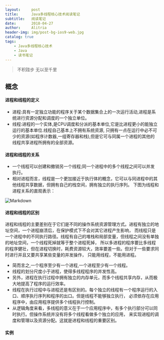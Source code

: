 ```yaml
---
layout:     post
title:      Java多线程核心技术阅读笔记
subtitle:   阅读笔记
date:       2018-04-27
author:     Alitria
header-img: img/post-bg-ios9-web.jpg
catalog: true
tags:
    - Java多线程核心技术
    - Java
    - 读书笔记
---
```

> 不积跬步 无以至千里

## 概念

#### 进程和线程的定义
- 进程:具有一定独立功能的程序关于某个数据集合上的一次运行活动,进程是系统进行资源分配和调度的一个独立单位。
- 线程:进程的一个实体,是CPU调度和分派的基本单位,它是比进程更小的能独立运行的基本单位.线程自己基本上不拥有系统资源,
只拥有一点在运行中必不可少的资源(如程序计数器,一组寄存器和栈),但是它可与同属一个进程的其他的线程共享进程所拥有的全部资源。

#### 进程和线程的关系
- 一个线程可以创建和撤销另一个线程;同一个进程中的多个线程之间可以并发执行。
- 相对进程而言，线程是一个更加接近于执行体的概念，它可以与同进程中的其他线程共享数据，但拥有自己的栈空间，拥有独立的执行序列。
下图为线程和进程关系的直观表示：  

![Markdown](http://i4.bvimg.com/643127/014f4b5106ab1239.png)  

#### 进程和线程的区别
进程和线程的主要差别在于它们是不同的操作系统资源管理方式。进程有独立的地址空间，一个进程崩溃后，在保护模式下不会对其它进程产生影响，
而线程只是一个进程中的不同执行路径。线程有自己的堆栈和局部变量，但线程之间没有单独的地址空间，一个线程死掉就等于整个进程死掉，
所以多进程的程序要比多线程的程序健壮，但在进程切换时，耗费资源较大，效率要差一些。但对于一些要求同时进行并且又要共享某些变量的并发操作，
只能用线程，不能用进程。
- 简而言之,一个程序至少有一个进程,一个进程至少有一个线程。
- 线程的划分尺度小于进程，使得多线程程序的并发性高。
- 另外，进程在执行过程中拥有独立的内存单元，而多个线程共享内存，从而极大地提高了程序的运行效率。
- 线程在执行过程中与进程还是有区别的。每个独立的线程有一个程序运行的入口、顺序执行序列和程序的出口。但是线程不能够独立执行，
必须依存在应用程序中，由应用程序提供多个线程执行控制。
- 从逻辑角度来看，多线程的意义在于一个应用程序中，有多个执行部分可以同时执行。但操作系统并没有将多个线程看做多个独立的应用，
来实现进程的调度和管理以及资源分配。这就是进程和线程的重要区别。

#### 实例

